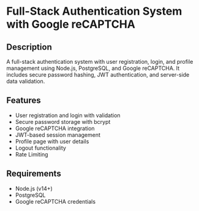 # Full-Stack Authentication System with Google reCAPTCHA

## Description
A full-stack authentication system with user registration, login, and profile management using Node.js, PostgreSQL, and Google reCAPTCHA. It includes secure password hashing, JWT authentication, and server-side data validation.

## Features
- User registration and login with validation
- Secure password storage with bcrypt
- Google reCAPTCHA integration
- JWT-based session management
- Profile page with user details
- Logout functionality
- Rate Limiting
## Requirements
- Node.js (v14+)
- PostgreSQL
- Google reCAPTCHA credentials

